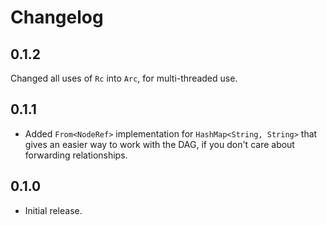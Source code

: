 # Changelog

## 0.1.2

Changed all uses of `Rc` into `Arc`, for multi-threaded use.

## 0.1.1

- Added `From<NodeRef>` implementation for `HashMap<String, String>` that gives
  an easier way to work with the DAG, if you don't care about forwarding
  relationships.

## 0.1.0

- Initial release.
